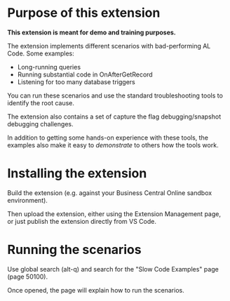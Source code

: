 # Purpose of this extension

**This extension is meant for demo and training purposes.**

The extension implements different scenarios with bad-performing AL Code. Some examples:
 - Long-running queries
 - Running substantial code in OnAfterGetRecord
 - Listening for too many database triggers

You can run these scenarios and use the standard troubleshooting tools to identify the root cause.

The extension also contains a set of capture the flag debugging/snapshot debugging challenges.


In addition to getting some hands-on experience with these tools, the examples also make it easy to _demonstrate_ to others how the tools work.

# Installing the extension

Build the extension (e.g. against your Business Central Online sandbox environment).

Then upload the extension, either using the Extension Management page, or just publish the extension directly from VS Code.

# Running the scenarios

Use global search (alt-q) and search for the "Slow Code Examples" page (page 50100).

Once opened, the page will explain how to run the scenarios.
